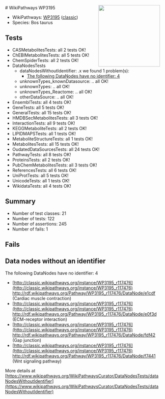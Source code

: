 <img style="float: right; width: 200px" src="https://upload.wikimedia.org/wikipedia/commons/thumb/8/83/Wplogo_with_text_500.png/640px-Wplogo_with_text_500.png" />
# WikiPathways WP3195

* WikiPathways: [WP3195](https://wikipathways.org/pathways/WP3195) ([classic](https://classic.wikipathways.org/instance/WP3195))
* Species: Bos taurus
## Tests
* CASMetabolitesTests: all 2 tests OK!
* ChEBIMetabolitesTests: all 5 tests OK!
* ChemSpiderTests: all 2 tests OK!
* DataNodesTests
    * dataNodesWithoutIdentifier: .x we found 1 problem(s):
        * [The following DataNodes have no identifier: 4](#d2d32fa3)
    * unknownTypes_knownDatasource: .. all OK!
    * unknownTypes: .. all OK!
    * unknownTypes_Reactome: .. all OK!
    * otherDataSource: .. all OK!
* EnsemblTests: all 4 tests OK!
* GeneTests: all 5 tests OK!
* GeneralTests: all 15 tests OK!
* HMDBSecMetabolitesTests: all 3 tests OK!
* InteractionTests: all 9 tests OK!
* KEGGMetaboliteTests: all 2 tests OK!
* LIPIDMAPSTests: all 1 tests OK!
* MetaboliteStructureTests: all 1 tests OK!
* MetabolitesTests: all 15 tests OK!
* OudatedDataSourcesTests: all 24 tests OK!
* PathwayTests: all 8 tests OK!
* ProteinsTests: all 2 tests OK!
* PubChemMetabolitesTests: all 3 tests OK!
* ReferencesTests: all 6 tests OK!
* UniProtTests: all 5 tests OK!
* UnicodeTests: all 1 tests OK!
* WikidataTests: all 4 tests OK!


## Summary

* Number of test classes: 21
* Number of tests: 122
* Number of assertions: 245
* Number of fails: 1

## Fails

<a name="d2d32fa3" />

## Data nodes without an identifier

The following DataNodes have no identifier: 4

* [http://classic.wikipathways.org/instance/WP3195_r117476](http://classic.wikipathways.org/instance/WP3195_r117476) http://rdf.wikipathways.org/Pathway/WP3195_r117476/DataNode/e1cdf (Cardiac muscle contraction)
* [http://classic.wikipathways.org/instance/WP3195_r117476](http://classic.wikipathways.org/instance/WP3195_r117476) http://rdf.wikipathways.org/Pathway/WP3195_r117476/DataNode/e0f3d (ECM-receptor interaction)
* [http://classic.wikipathways.org/instance/WP3195_r117476](http://classic.wikipathways.org/instance/WP3195_r117476) http://rdf.wikipathways.org/Pathway/WP3195_r117476/DataNode/fdf42 (Gap junction)
* [http://classic.wikipathways.org/instance/WP3195_r117476](http://classic.wikipathways.org/instance/WP3195_r117476) http://rdf.wikipathways.org/Pathway/WP3195_r117476/DataNode/f7441 (Wnt signaling pathway)


More details at [https://www.wikipathways.org/WikiPathwaysCurator/DataNodesTests/dataNodesWithoutIdentifier](https://www.wikipathways.org/WikiPathwaysCurator/DataNodesTests/dataNodesWithoutIdentifier)

